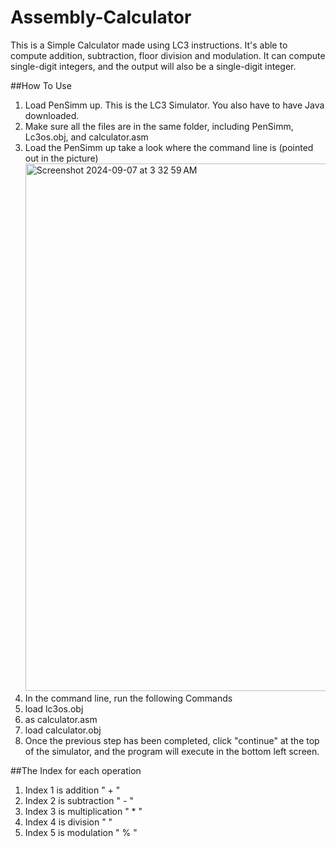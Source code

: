 # Assembly-Calculator
This is a Simple Calculator made using LC3 instructions. It's able to compute addition, subtraction, floor division and modulation.
It can compute single-digit integers, and the output will also be a single-digit integer.

##How To Use
1. Load PenSimm up. This is the LC3 Simulator. You also have to have Java downloaded.
2. Make sure all the files are in the same folder, including PenSimm, Lc3os.obj, and calculator.asm
3. Load the PenSimm up take a look where the command line is (pointed out in the picture) <img width="844" alt="Screenshot 2024-09-07 at 3 32 59 AM" src="https://github.com/user-attachments/assets/4894c449-b0a5-41ad-98bf-d992b9ec27a1">
4. In the command line, run the following Commands
  1. load lc3os.obj
  2. as calculator.asm
  3. load calculator.obj
5. Once the previous step has been completed, click "continue" at the top of the simulator, and the program will execute in the bottom left screen.

##The Index for each operation
1. Index 1 is addition " + "
2. Index 2 is subtraction " - "
3. Index 3 is multiplication " * "
4. Index 4 is division " \"
5. Index 5 is modulation " % "


